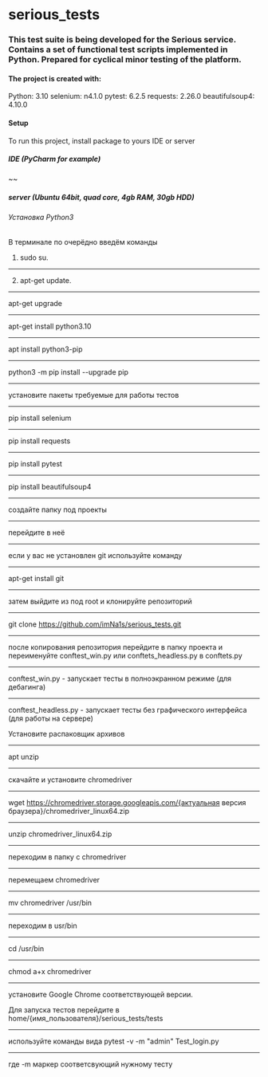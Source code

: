 # serious_tests
### This test suite is being developed for the Serious service. Contains a set of functional test scripts implemented in Python. Prepared for cyclical minor testing of the platform. 
#### The project is created with:
Python: 3.10
selenium: n4.1.0
pytest: 6.2.5
requests: 2.26.0
beautifulsoup4: 4.10.0

#### Setup
To run this project, install package to yours IDE or server

##### IDE (PyCharm for example)

~~

##### server (Ubuntu 64bit, quad core, 4gb RAM, 30gb HDD)

###### Установка Python3

В терминале по очерёдно введём команды

1. sudo su.
_______________
2. apt-get update.
_______________
apt-get upgrade
_______________
apt-get install python3.10
_______________
apt install python3-pip
_______________
python3 -m pip install --upgrade pip
_______________
установите пакеты требуемые для работы тестов
_______________
pip install selenium
_______________
pip install requests
_______________
pip install pytest
_______________
pip install beautifulsoup4
_______________
создайте папку под проекты
_______________
перейдите в неё
_______________
если у вас не установлен git используйте команду 
_______________
apt-get install git
_______________
затем выйдите из под root и клонируйте репозиторий
_______________
git clone https://github.com/imNa1s/serious_tests.git
_______________
после копирования репозитория перейдите в папку проекта и переименуйте conftest_win.py или conftets_headless.py в conftets.py
_______________
conftest_win.py - запускает тесты в полноэкранном режиме (для дебагинга)
_______________
conftest_headless.py - запускает тесты без графического интерфейса (для работы на сервере)

Установите распаковщик архивов
_______________
apt unzip
_______________
скачайте и установите chromedriver
_______________
wget https://chromedriver.storage.googleapis.com/{актуальная версия браузера}/chromedriver_linux64.zip
_______________
unzip chromedriver_linux64.zip
_______________
переходим в папку с chromedriver
_______________
перемещаем chromedriver
_______________
mv chromedriver /usr/bin
_______________
переходим в usr/bin
_______________
cd /usr/bin
_______________
chmod a+x chromedriver
_______________
установите Google Chrome соответствующей версии.

Для запуска тестов перейдите в home/{имя_пользователя}/serious_tests/tests
_______________
используйте команды вида pytest -v -m "admin" Test_login.py
_______________
где -m маркер соответсвующий нужному тесту
